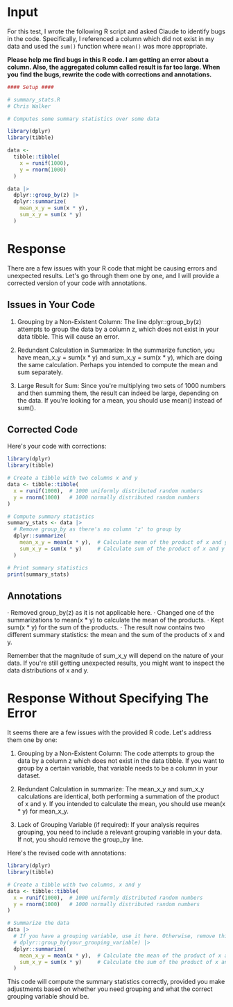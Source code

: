 # Input

For this test, I wrote the following R script and asked Claude to identify bugs
in the code. Specifically, I referenced a column which did not exist in my data
and used the `sum()` function where `mean()` was more appropriate.

**Please help me find bugs in this R code. I am getting an error about a**
**column. Also, the aggregated column called result is far too large. When you**
**find the bugs, rewrite the code with corrections and annotations.**

```R
#### Setup ####

# summary_stats.R
# Chris Walker

# Computes some summary statistics over some data

library(dplyr)
library(tibble)

data <-
  tibble::tibble(
    x = runif(1000),
    y = rnorm(1000)
  )

data |>
  dplyr::group_by(z) |>
  dplyr::summarize(
    mean_x_y = sum(x * y),
    sum_x_y = sum(x * y)
  )

```

# Response

There are a few issues with your R code that might be causing errors and unexpected results. Let's go through them one by one, and I will provide a corrected version of your code with annotations.

## Issues in Your Code
1. Grouping by a Non-Existent Column: The line dplyr::group_by(z) attempts to group the data by a column z, which does not exist in your data tibble. This will cause an error.

2. Redundant Calculation in Summarize: In the summarize function, you have mean_x_y = sum(x * y) and sum_x_y = sum(x * y), which are doing the same calculation. Perhaps you intended to compute the mean and sum separately.

3. Large Result for Sum: Since you're multiplying two sets of 1000 numbers and then summing them, the result can indeed be large, depending on the data. If you're looking for a mean, you should use mean() instead of sum().

## Corrected Code
Here's your code with corrections:

```R
library(dplyr)
library(tibble)

# Create a tibble with two columns x and y
data <- tibble::tibble(
  x = runif(1000),  # 1000 uniformly distributed random numbers
  y = rnorm(1000)   # 1000 normally distributed random numbers
)

# Compute summary statistics
summary_stats <- data |>
  # Remove group_by as there's no column 'z' to group by
  dplyr::summarize(
    mean_x_y = mean(x * y),  # Calculate mean of the product of x and y
    sum_x_y = sum(x * y)     # Calculate sum of the product of x and y
  )

# Print summary statistics
print(summary_stats)

```

## Annotations
· Removed group_by(z) as it is not applicable here.
· Changed one of the summarizations to mean(x * y) to calculate the mean of the products.
· Kept sum(x * y) for the sum of the products.
· The result now contains two different summary statistics: the mean and the sum of the products of x and y.

Remember that the magnitude of sum_x_y will depend on the nature of your data. If you're still getting unexpected results, you might want to inspect the data distributions of x and y.

# Response Without Specifying The Error

It seems there are a few issues with the provided R code. Let's address them one by one:

1. Grouping by a Non-Existent Column: The code attempts to group the data by a column z which does not exist in the data tibble. If you want to group by a certain variable, that variable needs to be a column in your dataset.

2. Redundant Calculation in summarize: The mean_x_y and sum_x_y calculations are identical, both performing a summation of the product of x and y. If you intended to calculate the mean, you should use mean(x * y) for mean_x_y.

3. Lack of Grouping Variable (if required): If your analysis requires grouping, you need to include a relevant grouping variable in your data. If not, you should remove the group_by line.

Here's the revised code with annotations:

```R
library(dplyr)
library(tibble)

# Create a tibble with two columns, x and y
data <- tibble::tibble(
  x = runif(1000),  # 1000 uniformly distributed random numbers
  y = rnorm(1000)   # 1000 normally distributed random numbers
)

# Summarize the data
data |> 
  # If you have a grouping variable, use it here. Otherwise, remove this line.
  # dplyr::group_by(your_grouping_variable) |>
  dplyr::summarize(
    mean_x_y = mean(x * y),  # Calculate the mean of the product of x and y
    sum_x_y = sum(x * y)     # Calculate the sum of the product of x and y
  )
```

This code will compute the summary statistics correctly, provided you make adjustments based on whether you need grouping and what the correct grouping variable should be.
